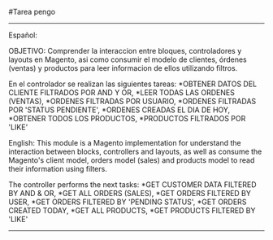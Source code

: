 #Tarea pengo

-----------------------------------------------------------------------------------------------------------------
Español:

OBJETIVO: Comprender la interaccion entre bloques, controladores y layouts en Magento, asi como consumir el modelo de clientes, órdenes (ventas) y productos para leer informacion de ellos utilizando filtros.

En el controlador se realizan las siguientes tareas:
*OBTENER DATOS DEL CLIENTE FILTRADOS POR AND Y OR, 
*LEER TODAS LAS ORDENES (VENTAS), 
*ORDENES FILTRADAS POR USUARIO, 
*ORDENES FILTRADAS POR 'STATUS PENDIENTE', 
*ORDENES CREADAS EL DIA DE HOY, 
*OBTENER TODOS LOS PRODUCTOS, 
*PRODUCTOS FILTRADOS POR 'LIKE' 


English:
This module is a Magento implementation for understand the interaction between blocks, controllers and layouts, as well as consume the Magento's client model, orders model (sales) and products model to read their information using filters.

The controller performs the next tasks:
*GET CUSTOMER DATA FILTERED BY AND & OR,
*GET ALL ORDERS (SALES),
*GET ORDERS FILTERED BY USER,
*GET ORDERS FILTERED BY 'PENDING STATUS',
*GET ORDERS CREATED TODAY,
*GET ALL PRODUCTS,
*GET PRODUCTS FILTERED BY 'LIKE'


-----------------------------------------------------------------------------------------------------------------

